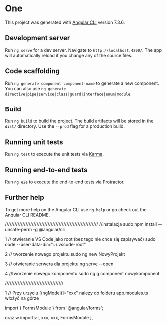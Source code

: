 # One

This project was generated with [Angular CLI](https://github.com/angular/angular-cli) version 7.3.6.

## Development server

Run `ng serve` for a dev server. Navigate to `http://localhost:4200/`. The app will automatically reload if you change any of the source files.

## Code scaffolding

Run `ng generate component component-name` to generate a new component. You can also use `ng generate directive|pipe|service|class|guard|interface|enum|module`.

## Build

Run `ng build` to build the project. The build artifacts will be stored in the `dist/` directory. Use the `--prod` flag for a production build.

## Running unit tests

Run `ng test` to execute the unit tests via [Karma](https://karma-runner.github.io).

## Running end-to-end tests

Run `ng e2e` to execute the end-to-end tests via [Protractor](http://www.protractortest.org/).

## Further help

To get more help on the Angular CLI use `ng help` or go check out the [Angular CLI README](https://github.com/angular/angular-cli/blob/master/README.md).


///////////////////////////////////////////////////////////
//instalacja 
sudo npm install --unsafe-perm -g @angular/cli



1 // otwieranie VS Code jako root (bez tego nie chce się zapisywać)
sudo code --user-data-dir="~/.vscode-root"

2 // tworzenie nowego projektu
sudo ng new NowyProjekt

3 // otwieranie serwera dla projektu
ng serve --open

4 //tworzenie nowego komponentu
sudo ng g component nowykomponent


/////////////////////////////////////

1 // Przy urzyciu [(ngModel)]="xxx"
należy do folderu app.modules.ts włożyć na górze 

import { FormsModule } from '@angular/forms';

oraz w 
  imports: [
    xxx,
    xxx,
    FormsModule 
  ],
